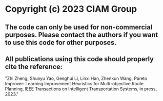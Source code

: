 # Copyright (c) 2023 CIAM Group
## The code can only be used for non-commercial purposes. Please contact the authors if you want to use this code for other purposes.
## All publications using this code should properly cite the reference:  
"Zhi Zheng, Shunyu Yao, Genghui Li, Linxi Han, Zhenkun Wang, Pareto Improver: Learning Improvement Heuristics for Multi-objective Route Planning, IEEE Transactions on Intelligent Transportation Systems, in press, 2023."
